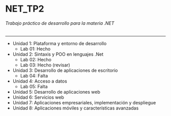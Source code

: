 # NET_TP2
###### Trabajo práctico de desarrollo para la materia .NET
---

+ Unidad 1: Plataforma y entorno de desarrollo
  + Lab 01: Hecho
+ Unidad 2: Sintaxis y POO en lenguajes .Net
  + Lab 02: Hecho
  + Lab 03: Hecho (revisar)
+ Unidad 3: Desarrollo de aplicaciones de escritorio
  + Lab 04: Falta
+ Unidad 4: Acceso a datos
  + Lab 05: Falta
+ Unidad 5: Desarrollo de aplicaciones web
+ Unidad 6: Servicios web
+ Unidad 7: Aplicaciones empresariales, implementación y despliegue
+ Unidad 8: Aplicaciones móviles y características avanzadas
